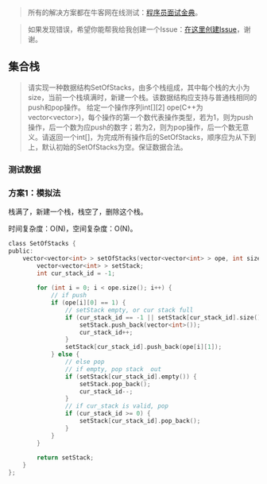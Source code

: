 > 所有的解决方案都在牛客网在线测试：[程序员面试金典](http://www.nowcoder.com/ta/cracking-the-coding-interview)。

> 如果发现错误，希望你能帮我给我创建一个Issue：[在这里创建Issue](https://github.com/Shitaibin/CC150/issues)，谢谢。



## 集合栈

> 请实现一种数据结构SetOfStacks，由多个栈组成，其中每个栈的大小为size，当前一个栈填满时，新建一个栈。该数据结构应支持与普通栈相同的push和pop操作。
给定一个操作序列int[][2] ope(C++为vector<vector<int>>)，每个操作的第一个数代表操作类型，若为1，则为push操作，后一个数为应push的数字；若为2，则为pop操作，后一个数无意义。请返回一个int[][](C++为vector<vector<int>>)，为完成所有操作后的SetOfStacks，顺序应为从下到上，默认初始的SetOfStacks为空。保证数据合法。


### 测试数据



### 方案1：模拟法

栈满了，新建一个栈，栈空了，删除这个栈。

时间复杂度：O(N)，空间复杂度：O(N)。

```C
class SetOfStacks {
public:
    vector<vector<int> > setOfStacks(vector<vector<int> > ope, int size) {
        vector<vector<int> > setStack;
        int cur_stack_id = -1;
        
        for (int i = 0; i < ope.size(); i++) {
            // if push
            if (ope[i][0] == 1) {
                // setStack empty, or cur stack full
                if (cur_stack_id == -1 || setStack[cur_stack_id].size() == size) {
                    setStack.push_back(vector<int>());
                    cur_stack_id++;
                }
                setStack[cur_stack_id].push_back(ope[i][1]);
            } else {
                // else pop
                // if empty, pop stack  out
                if (setStack[cur_stack_id].empty()) {
                    setStack.pop_back();
                    cur_stack_id--;
                }
                // if cur_stack is valid, pop
                if (cur_stack_id >= 0) {
                    setStack[cur_stack_id].pop_back();
                }
            }
        }
        
        return setStack;
    }
};
```
